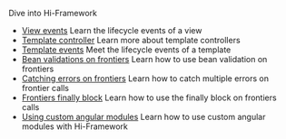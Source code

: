 <!--Topic description-->
<description>Dive into Hi-Framework</description>

<ul class="bookmarks"> 
     <li>
         <a href="topics/tutorials/views/view-events.html">View events</a>
         <span>Learn the lifecycle events of a view</span>
    </li>
    <li>
        <a href="topics/tutorials/templates/template-controller.html">Template controller</a>
        <span>Learn more about template controllers</span>
    </li>  
     <li>     
        <a href="topics/tutorials/templates/template-events.html">Template events</a>
        <span>Meet the lifecycle events of a template</span>
     </li> 
     <li>     
         <a href="topics/tutorials/frontiers/bean-validation.html">Bean validations on frontiers</a>
         <span>Learn how to use bean validation on frontiers</span>
     </li>
     <li>     
         <a href="topics/tutorials/frontiers/catching-errors.html">Catching errors on frontiers</a>
         <span>Learn how to catch multiple errors on frontier calls</span>
     </li>
     <li>     
         <a href="topics/tutorials/frontiers/finally.html">Frontiers finally block</a>
         <span>Learn how to use the finally block on frontiers calls</span>
     </li>
     <li>     
         <a href="topics/tutorials/angular/custom-angular-modules.html">Using custom angular modules</a>
         <span>Learn how to use custom angular modules with Hi-Framework</span> 
    </li>
</ul>
